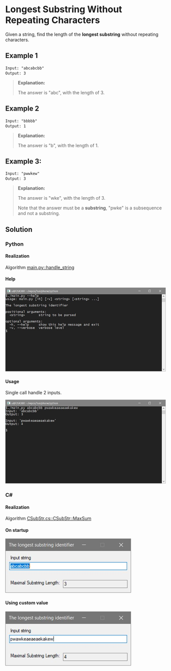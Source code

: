# Longest Substring Without Repeating Characters

Given a string, find the length of the **longest substring** without repeating characters.

## Example 1

```
Input: "abcabcbb"
Output: 3
```

> **Explanation:**
>
> The answer is "abc", with the length of 3.

## Example 2

```
Input: "bbbbb"
Output: 1
```

> **Explanation:**
>
> The answer is "b", with the length of 1.

## Example 3:

```
Input: "pwwkew"
Output: 3
```

> **Explanation:**
>
> The answer is "wke", with the length of 3.
>
> Note that the answer must be a **substring**, "pwke" is a subsequence and not a substring.

## Solution
### Python

#### Realization
Algorithm [main.py::handle_string](./python/main.py)

#### Help
![help](screenshots/py-help.JPG)

#### Usage
Single call handle 2 inputs.

![usage](screenshots/py-usage.JPG)

### C#

#### Realization
Algorithm [CSubStr.cs::CSubStr::MaxSum](./c-sharp/CSubStr.cs)

#### On startup
![initial](screenshots/cs-initial.JPG)

#### Using custom value
![custom](screenshots/cs-custom.JPG)
